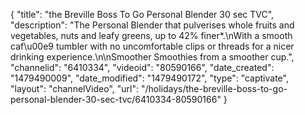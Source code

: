 {
    "title": "the Breville  Boss To Go Personal Blender 30 sec TVC",
    "description": "The Personal Blender that pulverises whole fruits and vegetables, nuts and leafy greens, up to 42% finer*.\nWith a smooth caf\u00e9 tumbler with no uncomfortable clips or threads for a nicer drinking experience.\n\nSmoother Smoothies from a smoother cup.",
    "channelid": "6410334",
    "videoid": "80590166",
    "date_created": "1479490009",
    "date_modified": "1479490172",
    "type": "captivate",
    "layout": "channelVideo",
    "url": "\/holidays\/the-breville-boss-to-go-personal-blender-30-sec-tvc\/6410334-80590166"
}